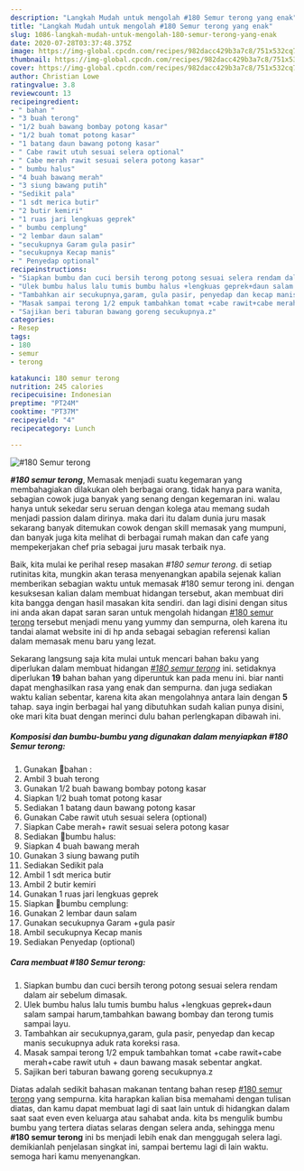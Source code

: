 ```yaml
---
description: "Langkah Mudah untuk mengolah #180 Semur terong yang enak"
title: "Langkah Mudah untuk mengolah #180 Semur terong yang enak"
slug: 1086-langkah-mudah-untuk-mengolah-180-semur-terong-yang-enak
date: 2020-07-28T03:37:48.375Z
image: https://img-global.cpcdn.com/recipes/982dacc429b3a7c8/751x532cq70/180-semur-terong-foto-resep-utama.jpg
thumbnail: https://img-global.cpcdn.com/recipes/982dacc429b3a7c8/751x532cq70/180-semur-terong-foto-resep-utama.jpg
cover: https://img-global.cpcdn.com/recipes/982dacc429b3a7c8/751x532cq70/180-semur-terong-foto-resep-utama.jpg
author: Christian Lowe
ratingvalue: 3.8
reviewcount: 13
recipeingredient:
- " bahan "
- "3 buah terong"
- "1/2 buah bawang bombay potong kasar"
- "1/2 buah tomat potong kasar"
- "1 batang daun bawang potong kasar"
- " Cabe rawit utuh sesuai selera optional"
- " Cabe merah rawit sesuai selera potong kasar"
- " bumbu halus"
- "4 buah bawang merah"
- "3 siung bawang putih"
- "Sedikit pala"
- "1 sdt merica butir"
- "2 butir kemiri"
- "1 ruas jari lengkuas geprek"
- " bumbu cemplung"
- "2 lembar daun salam"
- "secukupnya Garam gula pasir"
- "secukupnya Kecap manis"
- " Penyedap optional"
recipeinstructions:
- "Siapkan bumbu dan cuci bersih terong potong sesuai selera rendam dalam air sebelum dimasak."
- "Ulek bumbu halus lalu tumis bumbu halus +lengkuas geprek+daun salam sampai harum,tambahkan bawang bombay dan terong tumis sampai layu."
- "Tambahkan air secukupnya,garam, gula pasir, penyedap dan kecap manis secukupnya aduk rata koreksi rasa."
- "Masak sampai terong 1/2 empuk tambahkan tomat +cabe rawit+cabe merah+cabe rawit utuh + daun bawang masak sebentar angkat."
- "Sajikan beri taburan bawang goreng secukupnya.z"
categories:
- Resep
tags:
- 180
- semur
- terong

katakunci: 180 semur terong 
nutrition: 245 calories
recipecuisine: Indonesian
preptime: "PT24M"
cooktime: "PT37M"
recipeyield: "4"
recipecategory: Lunch

---
```



![#180 Semur terong](https://img-global.cpcdn.com/recipes/982dacc429b3a7c8/751x532cq70/180-semur-terong-foto-resep-utama.jpg)

<b><i>#180 semur terong</i></b>, Memasak menjadi suatu kegemaran yang membahagiakan dilakukan oleh berbagai orang. tidak hanya para wanita, sebagian cowok juga banyak yang senang dengan kegemaran ini. walau hanya untuk sekedar seru seruan dengan kolega atau memang sudah menjadi passion dalam dirinya. maka dari itu dalam dunia juru masak sekarang banyak ditemukan cowok dengan skill memasak yang mumpuni, dan banyak juga kita melihat di berbagai rumah makan dan cafe yang mempekerjakan chef pria sebagai juru masak terbaik nya.

Baik, kita mulai ke perihal resep masakan <i>#180 semur terong</i>. di setiap rutinitas kita, mungkin akan terasa menyenangkan apabila sejenak kalian memberikan sebagian waktu untuk memasak #180 semur terong ini. dengan kesuksesan kalian dalam membuat hidangan tersebut, akan membuat diri kita bangga dengan hasil masakan kita sendiri. dan lagi disini dengan situs ini anda akan dapat saran saran untuk mengolah hidangan <u>#180 semur terong</u> tersebut menjadi menu yang yummy dan sempurna, oleh karena itu tandai alamat website ini di hp anda sebagai sebagian referensi kalian dalam memasak menu baru yang lezat.




Sekarang langsung saja kita mulai untuk mencari bahan baku yang diperlukan dalam membuat hidangan <u><i>#180 semur terong</i></u> ini. setidaknya diperlukan <b>19</b> bahan bahan yang diperuntuk kan pada menu ini. biar nanti dapat menghasilkan rasa yang enak dan sempurna. dan juga sediakan waktu kalian sebentar, karena kita akan mengolahnya antara lain dengan <b>5</b> tahap. saya ingin berbagai hal yang dibutuhkan sudah kalian punya disini, oke mari kita buat dengan merinci dulu bahan perlengkapan dibawah ini.

<!--inarticleads1-->

##### Komposisi dan bumbu-bumbu yang digunakan dalam menyiapkan #180 Semur terong:

1. Gunakan  🍒bahan :
1. Ambil 3 buah terong
1. Gunakan 1/2 buah bawang bombay potong kasar
1. Siapkan 1/2 buah tomat potong kasar
1. Sediakan 1 batang daun bawang potong kasar
1. Gunakan  Cabe rawit utuh sesuai selera (optional)
1. Siapkan  Cabe merah+ rawit sesuai selera potong kasar
1. Sediakan  🍒bumbu halus:
1. Siapkan 4 buah bawang merah
1. Gunakan 3 siung bawang putih
1. Sediakan Sedikit pala
1. Ambil 1 sdt merica butir
1. Ambil 2 butir kemiri
1. Gunakan 1 ruas jari lengkuas geprek
1. Siapkan  🍒bumbu cemplung:
1. Gunakan 2 lembar daun salam
1. Gunakan secukupnya Garam +gula pasir
1. Ambil secukupnya Kecap manis
1. Sediakan  Penyedap (optional)




<!--inarticleads2-->

##### Cara membuat #180 Semur terong:

1. Siapkan bumbu dan cuci bersih terong potong sesuai selera rendam dalam air sebelum dimasak.
1. Ulek bumbu halus lalu tumis bumbu halus +lengkuas geprek+daun salam sampai harum,tambahkan bawang bombay dan terong tumis sampai layu.
1. Tambahkan air secukupnya,garam, gula pasir, penyedap dan kecap manis secukupnya aduk rata koreksi rasa.
1. Masak sampai terong 1/2 empuk tambahkan tomat +cabe rawit+cabe merah+cabe rawit utuh + daun bawang masak sebentar angkat.
1. Sajikan beri taburan bawang goreng secukupnya.z




Diatas adalah sedikit bahasan makanan tentang bahan resep <u>#180 semur terong</u> yang sempurna. kita harapkan kalian bisa memahami dengan tulisan diatas, dan kamu dapat membuat lagi di saat lain untuk di hidangkan dalam saat saat even even keluarga atau sahabat anda. kita bs mengulik bumbu bumbu yang tertera diatas selaras dengan selera anda, sehingga menu <b>#180 semur terong</b> ini bs menjadi lebih enak dan menggugah selera lagi. demikianlah penjelasan singkat ini, sampai bertemu lagi di lain waktu. semoga hari kamu menyenangkan.
